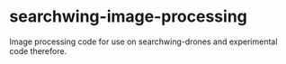 # searchwing-image-processing
Image processing code for use on searchwing-drones and experimental code therefore.
